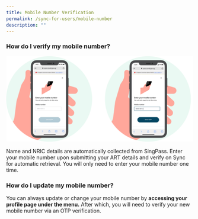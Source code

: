```yaml
---
title: Mobile Number Verification
permalink: /sync-for-users/mobile-number
description: ""
---
```

### **How do I verify my mobile number?**
![Alt text for image on Isomer site](/images/guide/Mobile%20Number.png)

Name and NRIC details are automatically collected from SingPass. 
Enter your mobile number upon submitting your ART  details and verify on Sync for automatic retrieval. You will only need to enter your mobile number one time. 


### **How do I update my mobile number?**


You can always update or change your mobile number by **accessing your profile page under the menu.** After which, you will need to verify your new mobile number via an OTP verification.